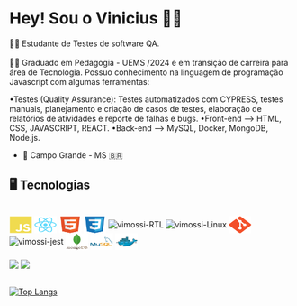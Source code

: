 # Hey! Sou o Vinicius 👋🏽

🧑‍💻 Estudante de Testes de software QA.
 </br>
</br>
👨‍🎓 Graduado em Pedagogia - UEMS /2024 e em transição de carreira para área de Tecnologia. Possuo conhecimento na linguagem de programação Javascript com algumas ferramentas:

•Testes (Quality Assurance): Testes automatizados com CYPRESS, testes manuais, planejamento e criação de casos de testes, elaboração de relatórios de atividades e reporte de falhas e bugs.
•Front-end --> HTML, CSS, JAVASCRIPT, REACT.
•Back-end --> MySQL, Docker, MongoDB, Node.js.
</br>

 - 📍 Campo Grande - MS 🇧🇷
 

## 🖥️ Tecnologias

<div style="display: inline_block"><br>
  <img align="center" alt="vimossi-Js" height="30" width="40" src="https://raw.githubusercontent.com/devicons/devicon/master/icons/javascript/javascript-plain.svg">
  <img align="center" alt="vimossi-React" height="30" width="40" src="https://raw.githubusercontent.com/devicons/devicon/master/icons/react/react-original.svg">
  <img align="center" alt="vimossi-HTML" height="30" width="40" src="https://raw.githubusercontent.com/devicons/devicon/master/icons/html5/html5-original.svg">
  <img align="center" alt="vimossi-CSS" height="30" width="40" src="https://raw.githubusercontent.com/devicons/devicon/master/icons/css3/css3-original.svg">
  <img align="center" alt="vimossi-RTL" height="30" width="40" src="https://testing-library.com/img/octopus-128x128.png">
  <img align="center" alt="vimossi-Linux" height="30" width="40" src="https://upload.wikimedia.org/wikipedia/commons/thumb/3/35/Tux.svg/1200px-Tux.svg.png">
  <img align="center" alt="vimossi-Branch" height="30" width="40" src="https://raw.githubusercontent.com/devicons/devicon/master/icons/git/git-original.svg">
  <img align="center" alt="vimossi-jest" height="30" width="40" src="https://www.vectorlogo.zone/logos/jestjsio/jestjsio-icon.svg">
  <img align="center" alt="vimossi-mongodb" height="30" width="40" src="https://raw.githubusercontent.com/devicons/devicon/master/icons/mongodb/mongodb-original-wordmark.svg">
  <img align="center" alt="vimossi-mysql" height="30" width="40" src="https://raw.githubusercontent.com/devicons/devicon/master/icons/mysql/mysql-original-wordmark.svg">
 <img align="center" alt="vimossi-docker" height="30" width="40" src="https://raw.githubusercontent.com/devicons/devicon/master/icons/docker/docker-original.svg">
 
 
</div>

<br />

<div> 
  <a href = "mailto:vini_agg@hotmail.com"><img src="https://img.shields.io/badge/Microsoft_Outlook-0078D4?style=for-the-badge&logo=microsoft-outlook&logoColor=white" target="_blank"></a>
  <a href="https://www.linkedin.com/in/vinicius-passos-mossi/" target="_blank"><img src="https://img.shields.io/badge/-LinkedIn-%230077B5?style=for-the-badge&logo=linkedin&logoColor=white" target="_blank"></a> 
</div>

##

[![Top Langs](https://github-readme-stats.vercel.app/api/top-langs/?username=vimossi&layout=compact&langs_count=16&theme=dracula)](https://github.com/vimossi/github-readme-stats)
<!-- ![Visitor Count](https://profile-counter.glitch.me/{vimossi}/count.svg) -->

